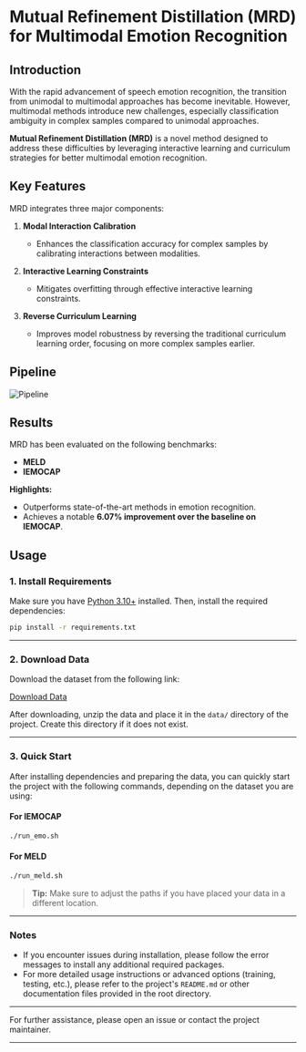 # Mutual Refinement Distillation (MRD) for Multimodal Emotion Recognition

## Introduction

With the rapid advancement of speech emotion recognition, the transition from unimodal to multimodal approaches has become inevitable. However, multimodal methods introduce new challenges, especially classification ambiguity in complex samples compared to unimodal approaches.

**Mutual Refinement Distillation (MRD)** is a novel method designed to address these difficulties by leveraging interactive learning and curriculum strategies for better multimodal emotion recognition.

## Key Features

MRD integrates three major components:

1. **Modal Interaction Calibration**  
   - Enhances the classification accuracy for complex samples by calibrating interactions between modalities.

2. **Interactive Learning Constraints**  
   - Mitigates overfitting through effective interactive learning constraints.

3. **Reverse Curriculum Learning**  
   - Improves model robustness by reversing the traditional curriculum learning order, focusing on more complex samples earlier.

## Pipeline

![Pipeline](https://github.com/user-attachments/assets/c481e063-2deb-4a67-b227-eb4f1b827f25)

## Results

MRD has been evaluated on the following benchmarks:
- **MELD**
- **IEMOCAP**

**Highlights:**
- Outperforms state-of-the-art methods in emotion recognition.
- Achieves a notable **6.07% improvement over the baseline on IEMOCAP**.

## Usage

### 1. Install Requirements

Make sure you have [Python 3.10+](https://www.python.org/downloads/) installed. Then, install the required dependencies:

```bash
pip install -r requirements.txt
```
---

### 2. Download Data

Download the dataset from the following link:

[Download Data](https://www.dropbox.com/scl/fo/veblbniqjrp3iv3fs3z6p/AEzkNgWqPHHzldBZ0zEzr2Y?rlkey=yhlr653c0vnvaf1krpdkla36u&e=2&dl=0)

After downloading, unzip the data and place it in the `data/` directory of the project. Create this directory if it does not exist.

---

### 3. Quick Start

After installing dependencies and preparing the data, you can quickly start the project with the following commands, depending on the dataset you are using:

#### For IEMOCAP

```bash
./run_emo.sh
```

#### For MELD

```bash
./run_meld.sh
```

> **Tip:** Make sure to adjust the paths if you have placed your data in a different location.  
---

### Notes

- If you encounter issues during installation, please follow the error messages to install any additional required packages.
- For more detailed usage instructions or advanced options (training, testing, etc.), please refer to the project's `README.md` or other documentation files provided in the root directory.

---

For further assistance, please open an issue or contact the project maintainer.

---

